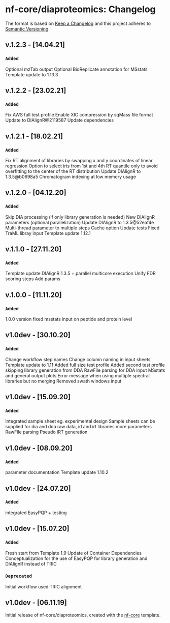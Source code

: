 # nf-core/diaproteomics: Changelog

The format is based on [Keep a Changelog](https://keepachangelog.com/en/1.0.0/)
and this project adheres to [Semantic Versioning](https://semver.org/spec/v2.0.0.html).

## v.1.2.3 - [14.04.21]

### `Added`

Optional mzTab output
Optional BioReplicate annotation for MSstats
Template update to 1.13.3

## v.1.2.2 - [23.02.21]

### `Added`

Fix AWS full test profile
Enable XIC compression by sqMass file format
Update to DIAlignR@2119587
Update dependencies

## v.1.2.1 - [18.02.21]

### `Added`

Fix RT alignment of libraries by swapping x and y coordinates of linear regression
Option to select irts from 1st and 4th RT quantile only to avoid overfitting to the center of the RT distribution
Update DIAlignR to 1.3.5@b0698a5
Chromatogram indexing at low memory usage

## v.1.2.0 - [04.12.20]

### `Added`

Skip DIA processing (if only library generation is needed)
New DIAlignR parameters (optional parallelization)
Update DIAlignR to 1.3.5@52eaf4e
Multi-thread parameter to multiple steps
Cache option
Update tests
Fixed TraML libray input
Template update 1.12.1

## v.1.1.0 - [27.11.20]

### `Added`

Template update
DIAlignR 1.3.5 + parallel multicore execution
Unify FDR scoring steps
Add params

## v.1.0.0 - [11.11.20]

### `Added`

1.0.0 version
fixed msstats input on peptide and protein level

## v1.0dev - [30.10.20]

### `Added`

Change workflow step names
Change column naming in input sheets
Template update to 1.11
Added full size test profile
Added second test profile skipping library generation from DDA
RawFile parsing for DDA input
MSstats and general output plots
Error message when using multiple spectral libraries but no merging
Removed swath windows input

## v1.0dev - [15.09.20]

### `Added`

Integrated sample sheet eg. experimental design
Sample sheets can be supplied for dia and dda raw data, id and irt libraries
more parameters
RawFile parsing
Pseudo iRT generation

## v1.0dev - [08.09.20]

### `Added`

parameter documentation
Template update 1.10.2

## v1.0dev - [24.07.20]

### `Added`

integrated EasyPQP + testing

## v1.0dev - [15.07.20]

### `Added`

Fresh start from Template 1.9
Update of Container Dependencies
Conceptualization for the use of EasyPQP for library generation and DIAlignR instead of TRIC

### `Deprecated`

Initial workflow used TRIC alignment

## v1.0dev - [06.11.19]

Initial release of nf-core/diaproteomics, created with the [nf-core](https://nf-co.re/) template.
